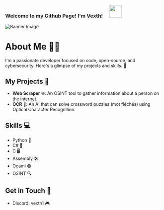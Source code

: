 ### Welcome to my Github Page! I'm Vexth! &emsp;<img src="https://github.com/TheDudeThatCode/TheDudeThatCode/blob/master/Assets/Hi.gif" width="40px">

![Banner Image]() 

# About Me 👨‍💻

I'm a passionate developer focused on code, open-source, and cybersecurity. Here's a glimpse of my projects and skills. 🚀

## My Projects 🔧

- **Web Scraper** 🌐: An OSINT tool to gather information about a person on the internet.
- **OCR** 🧠: An AI that can solve crossword puzzles (mot fléchés) using Optical Character Recognition.

## Skills 💻
- Python 🐍
- C# 🔧
- C 🖥️
- Assembly 🛠️
- Ocaml 🟣
- OSINT 🔍

## Get in Touch 📩
- Discord: vexth1 🎮
